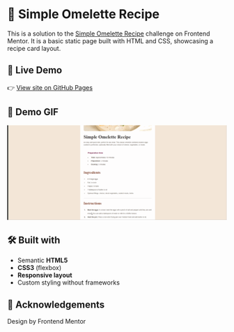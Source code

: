 # 🍳 Simple Omelette Recipe

This is a solution to the [Simple Omelette Recipe](https://www.frontendmentor.io) challenge on Frontend Mentor. It is a basic static page built with HTML and CSS, showcasing a recipe card layout.

## 🔗 Live Demo

👉 [View site on GitHub Pages](https://anastasiiiii.github.io/frontend-mentor-challenges/recipe-page/)

## 🎥 Demo GIF

![](./assets/show-gif.gif)


## 🛠️ Built with

- Semantic **HTML5**
- **CSS3** (flexbox)
- **Responsive layout**
- Custom styling without frameworks

## 🙌 Acknowledgements

Design by Frontend Mentor
